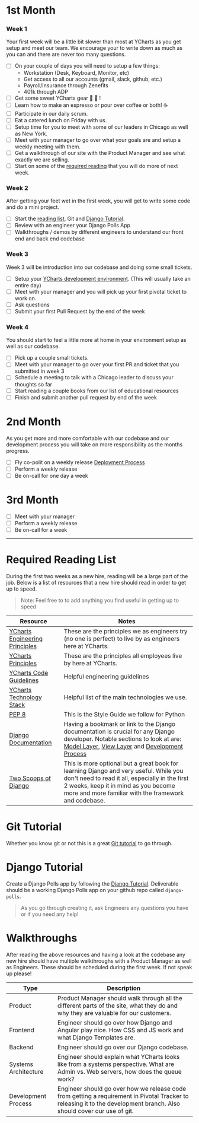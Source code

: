 # 1st Month
### Week 1
Your first week will be a little bit slower than most at YCharts as you get setup and meet our team. We encourage your to write down as much as you can and there are never too many questions.

- [ ] On your couple of days you will need to setup a few things:
    * Workstation (Desk, Keyboard, Monitor, etc)
    * Get access to all our accounts (gmail, slack, github, etc.)
    * Payroll/Insurance through Zenefits
    * 401k through ADP
- [ ] Get some sweet YCharts gear 👕 📓 ! 
- [ ] Learn how to make an espresso or pour over coffee or both! ☕️ 
- [ ] Participate in our daily scrum.
- [ ] Eat a catered lunch on Friday with us.
- [ ] Setup time for you to meet with some of our leaders in Chicago as well as New York.
- [ ] Meet with your manager to go over what your goals are and setup a weekly meeting with them.
- [ ] Get a walkthrough of our site with the Product Manager and see what exactly we are selling.
- [ ] Start on some of the [required reading](https://github.com/ycharts/ycharts/wiki/Onboarding-for-New-Hires#required-reading-list) that you will do more of next week.

### Week 2
After getting your feet wet in the first week, you will get to write some code and do a mini project.

- [ ] Start the [reading list](https://github.com/ycharts/ycharts/wiki/Onboarding-for-New-Hires#required-reading-list), Git and [Django Tutorial](https://github.com/ycharts/ycharts/wiki/Onboarding-for-New-Hires#django-tutorial).
- [ ] Review with an engineer your Django Polls App
- [ ] Walkthroughs / demos by different engineers to understand our front end and back end codebase 

### Week 3
Week 3 will be introduction into our codebase and doing some small tickets.

- [ ] Setup your [YCharts development environment](https://github.com/ycharts/ycharts/wiki/Developer-Environment-Setup). (This will usually take an entire day)
- [ ] Meet with your manager and you will pick up your first pivotal ticket to work on.
- [ ] Ask questions
- [ ] Submit your first Pull Request by the end of the week

### Week 4 
You should start to feel a little more at home in your environment setup as well as our codebase.

- [ ] Pick up a couple small tickets.
- [ ] Meet with your manager to go over your first PR and ticket that you submitted in week 3
- [ ] Schedule a meeting to talk with a Chicago leader to discuss your thoughts so far
- [ ] Start reading a couple books from our list of educational resources
- [ ] Finish and submit another pull request by end of the week

# 2nd Month
As you get more and more comfortable with our codebase and our development process you will take on more responsibility as the months progress.

- [ ] Fly co-polit on a weekly release [Deployment Process](https://github.com/ycharts/ycharts/wiki/Deployment-Procedures)
- [ ] Perform a weekly release
- [ ] Be on-call for one day a week

# 3rd Month

- [ ] Meet with your manager
- [ ] Perform a weekly release
- [ ] Be on-call for a week

***

# Required Reading List
During the first two weeks as a new hire, reading will be a large part of the job. Below is a list of resources that a new hire should read in order to get up to speed. 

> Note: Feel free to to add anything you find useful in getting up to speed

| Resource  | Notes | 
| ------------- | ------------- |
| [YCharts Engineering Principles](https://github.com/ycharts/ycharts/wiki/YCharts-Engineering-Principles)  | These are the principles we as engineers try (no one is perfect) to live by as engineers here at YCharts.  |
| [YCharts Principles]()  | These are the principles all employees live by here at YCharts. |
| [YCharts Code Guidelines](https://github.com/ycharts/ycharts/wiki/Code-Guidelines)  | Helpful engineering guidelines |
| [YCharts Technology Stack](https://github.com/ycharts/ycharts/wiki#technology-stack)  | Helpful list of the main technologies we use. |
| [PEP 8](https://www.python.org/dev/peps/pep-0008/)  | This is the Style Guide we follow for Python |
| [Django Documentation](https://docs.djangoproject.com/en/1.8/)  | Having a bookmark or link to the Django documentation is crucial for any Django developer. Notable sections to look at are: [Model Layer](https://docs.djangoproject.com/en/1.8/#the-model-layer), [View Layer](https://docs.djangoproject.com/en/1.8/#the-view-layer) and [Development Process](https://docs.djangoproject.com/en/1.8/#the-development-process)  |
| [Two Scoops of Django](https://www.pdf-archive.com/2016/08/07/two-scoops-of-django-1-8/two-scoops-of-django-1-8.pdf) | This is more optional but a great book for learning Django and very useful. While you don't need to read it all, especially in the first 2 weeks, keep it in mind as you become more and more familiar with the framework and codebase. |

# Git Tutorial
Whether you know git or not this is a great [Git tutorial](http://learngitbranching.js.org/) to go through.


# Django Tutorial
Create a Django Polls app by following the [Django Tutorial](https://docs.djangoproject.com/en/1.8/intro/tutorial01/).
Deliverable should be a working Django Polls app on your github repo called `django-polls`. 

> As you go through creating it, ask Engineers any questions you have or if you need any help!



# Walkthroughs
After reading the above resources and having a look at the codebase any new hire should have multiple walkthroughs with a Product Manager as well as Engineers. These should be scheduled during the first week. If not speak up please!

| Type  | Description | 
| ------------- | ------------- |
| Product | Product Manager should walk through all the different parts of the site, what they do and why they are valuable for our customers. |
| Frontend | Engineer should go over how Django and Angular play nice. How CSS and JS work and what Django Templates are. | 
| Backend | Engineer should go over our Django codebase. | 
| Systems Architecture | Engineer should explain what YCharts looks like from a systems perspective. What are Admin vs. Web servers, how does the queue work? | 
| Development Process | Engineer should go over how we release code from getting a requirement in Pivotal Tracker to releasing it to the development branch. Also should cover our use of git. | 